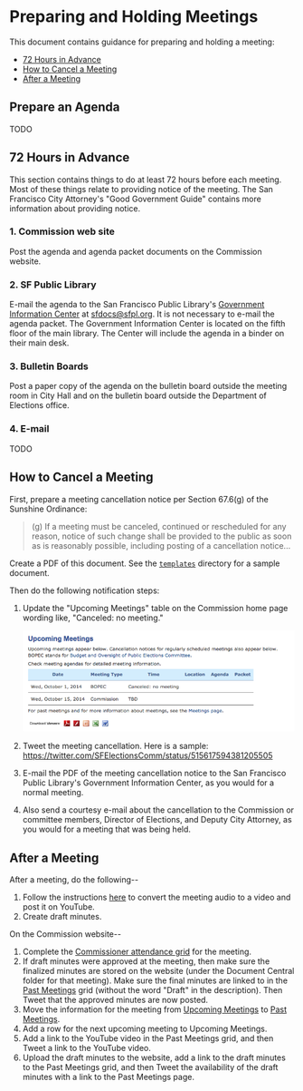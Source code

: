 Preparing and Holding Meetings
==============================

This document contains guidance for preparing and holding a meeting:

* [72 Hours in Advance](#72-hours-in-advance)
* [How to Cancel a Meeting](#how-to-cancel-a-meeting)
* [After a Meeting](#after-a-meeting)


Prepare an Agenda
-----------------

TODO


72 Hours in Advance
-------------------

This section contains things to do at least 72 hours before each meeting.
Most of these things relate to providing notice of the meeting.
The San Francisco City Attorney's "Good Government Guide" contains more
information about providing notice.


### 1. Commission web site

Post the agenda and agenda packet documents on the Commission website.


### 2. SF Public Library

E-mail the agenda to the San Francisco Public Library's [Government
Information Center][gov-info-center] at <sfdocs@sfpl.org>.
It is not necessary to e-mail the agenda packet.  The Government
Information Center is located on the fifth floor of the main library.
The Center will include the agenda in a binder on their main desk.


### 3. Bulletin Boards

Post a paper copy of the agenda on the bulletin board outside the
meeting room in City Hall and on the bulletin board outside the
Department of Elections office.


### 4. E-mail

TODO


How to Cancel a Meeting
-----------------------

First, prepare a meeting cancellation notice per Section 67.6(g) of the
Sunshine Ordinance:

> (g) If a meeting must be canceled, continued or rescheduled for any
reason, notice of such change shall be provided to the public as soon
as is reasonably possible, including posting of a cancellation notice...

Create a PDF of this document.  See the [`templates`](templates) directory
for a sample document.

Then do the following notification steps:

1. Update the "Upcoming Meetings" table on the Commission home page
   wording like, "Canceled: no meeting."

   ![](images/cancel_meeting_home_page.png "Meeting Cancellation on home page")

2. Tweet the meeting cancellation.  Here is a sample:
   https://twitter.com/SFElectionsComm/status/515617594381205505

3. E-mail the PDF of the meeting cancellation notice to the San Francisco
   Public Library's Government Information Center, as you would for a
   normal meeting.

4. Also send a courtesy e-mail about the cancellation to the Commission or
   committee members, Director of Elections, and Deputy City Attorney,
   as you would for a meeting that was being held.


After a Meeting
---------------

After a meeting, do the following--

1. Follow the instructions [here][post_audio] to convert the meeting
   audio to a video and post it on YouTube.
2. Create draft minutes.

On the Commission website--

1. Complete the [Commissioner attendance grid][attendance-grid] for the meeting.
2. If draft minutes were approved at the meeting, then make sure the
   finalized minutes are stored on the website (under the Document
   Central folder for that meeting).  Make sure the final minutes
   are linked to in the [Past Meetings][past_meetings] grid (without
   the word "Draft" in the description).  Then Tweet that the
   approved minutes are now posted.
3. Move the information for the meeting from
   [Upcoming Meetings][upcoming_meetings] to [Past Meetings][past_meetings].
4. Add a row for the next upcoming meeting to Upcoming Meetings.
5. Add a link to the YouTube video in the Past Meetings grid, and then
   Tweet a link to the YouTube video.
6. Upload the draft minutes to the website, add a link to the draft minutes
   to the Past Meetings grid, and then Tweet the availability of the
   draft minutes with a link to the Past Meetings page.


[attendance-grid]: http://www.sfgov2.org/index.aspx?page=2918
[gov-info-center]: http://sfpl.org/index.php?pg=0200002601
[home-page]: http://www.sfgov2.org/index.aspx?page=319
[past_meetings]: http://www.sfgov2.org/index.aspx?page=1382
[post_audio]: https://github.com/cjerdonek/sf-elections-commission/blob/master/docs/audio.md
[upcoming_meetings]: http://www.sfgov2.org/index.aspx?page=319
